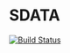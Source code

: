# SDATA
[![Build Status](https://travis-ci.org/wqh872081365/SDATA.svg?branch=master)](https://travis-ci.org/wqh872081365/SDATA)
